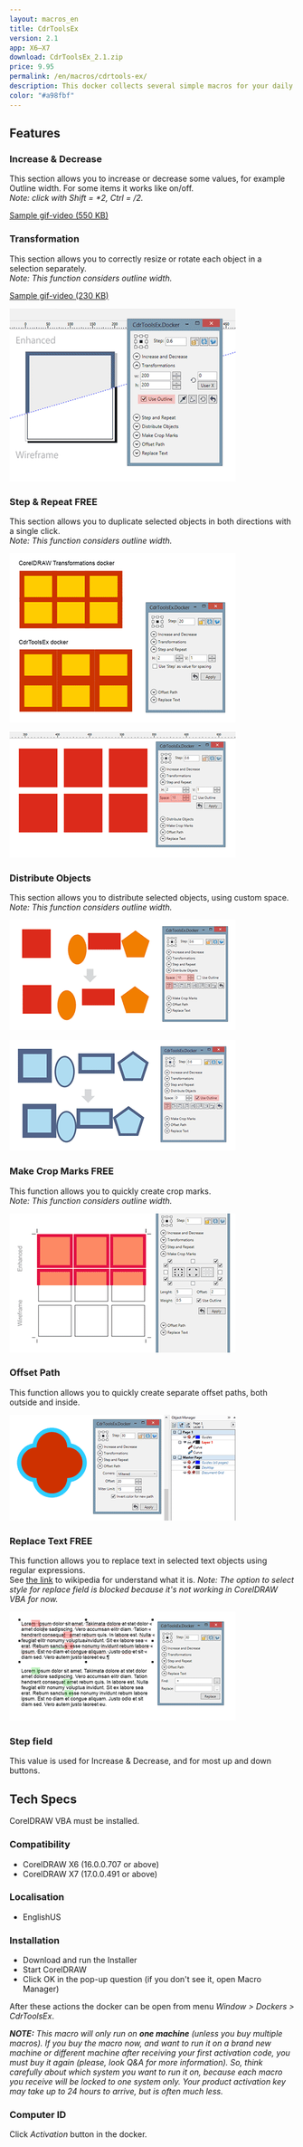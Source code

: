 ```yaml
---
layout: macros_en
title: CdrToolsEx
version: 2.1
app: X6–X7
download: CdrToolsEx_2.1.zip
price: 9.95
permalink: /en/macros/cdrtools-ex/
description: This docker collects several simple macros for your daily work in CorelDRAW. Several of the macros are free, others have a trial mode and will need to be purchased after the trial period has expired.
color: "#a98fbf"
---
```


## Features

### Increase & Decrease

This section allows you to increase or decrease some values, for example Outline width. For some items it works like on/off.   
_Note: click with Shift = *2, Ctrl = /2._

[Sample gif-video (550 KB)](/assets/macros/cdrtoolsex/Sample01.gif)

### Transformation

This section allows you to correctly resize or rotate each object in a selection separately.   
_Note: This function considers outline width._

[Sample gif-video (230 KB)](/assets/macros/cdrtoolsex/Sample02.gif)

![CdrToolsEx](/assets/macros/cdrtoolsex/Sample10.png)

### Step & Repeat <span class="free">FREE</span>

This section allows you to duplicate selected objects in both directions with a single click.   
_Note: This function considers outline width._

![CdrToolsEx](/assets/macros/cdrtoolsex/Sample03.png)

![CdrToolsEx](/assets/macros/cdrtoolsex/Sample04.png)

### Distribute Objects

This section allows you to distribute selected objects, using custom space.   
_Note: This function considers outline width._

![CdrToolsEx](/assets/macros/cdrtoolsex/Sample08.png)

![CdrToolsEx](/assets/macros/cdrtoolsex/Sample09.png)

### Make Crop Marks <span class="free">FREE</span>

This function allows you to quickly create crop marks.   
_Note: This function considers outline width._

![CdrToolsEx](/assets/macros/cdrtoolsex/Sample07.png)

### Offset Path

This function allows you to quickly create separate offset paths, both outside and inside.

![CdrToolsEx](/assets/macros/cdrtoolsex/Sample05.png)

### Replace Text <span class="free">FREE</span>

This function allows you to replace text in selected text objects using regular expressions.   
See [the link](https://en.wikipedia.org/wiki/Regular_expression) to wikipedia for understand what it is.
_Note: The option to select style for replace field is blocked because it's not working in CorelDRAW VBA for now._

![CdrToolsEx](/assets/macros/cdrtoolsex/Sample06.png)

### Step field

This value is used for Increase & Decrease, and for most up and down buttons.

## Tech Specs

CorelDRAW VBA must be installed.

### Compatibility

* CorelDRAW X6 (16.0.0.707 or above)
* CorelDRAW X7 (17.0.0.491 or above)

### Localisation

* EnglishUS

### Installation

* Download and run the Installer
* Start CorelDRAW
* Click OK in the pop-up question (if you don't see it, open Macro Manager)

After these actions the docker can be open from menu _Window > Dockers > CdrToolsEx_.

_**NOTE:** This macro will only run on **one machine** (unless you buy multiple macros). If you buy the macro now, and want to run it on a brand new machine or different machine after receiving your first activation code, you must buy it again (please, look Q&A for more information). So, think carefully about which system you want to run it on, because each macro you receive will be locked to one system only. Your product activation key may take up to 24 hours to arrive, but is often much less._

### Computer ID

Click _Activation_ button in the docker.
